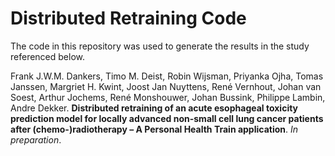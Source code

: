 # Distributed Retraining Code

The code in this repository was used to generate the results in the study referenced below.

Frank J.W.M. Dankers, Timo M. Deist, Robin Wijsman, Priyanka Ojha, Tomas  Janssen, Margriet H. Kwint, Joost Jan Nuyttens, René Vernhout, Johan van Soest, Arthur Jochems, René  Monshouwer, Johan Bussink, Philippe Lambin, Andre Dekker. __Distributed retraining of an acute esophageal toxicity prediction model for locally advanced non-small cell lung cancer patients after (chemo-)radiotherapy – A Personal Health Train application__. _In preparation_.
